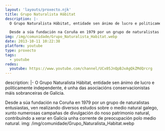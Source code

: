 ```yaml
---
layout: 'layouts/proxecto.njk'
title: Grupo Naturalista Hábitat
description: |-
  O Grupo Naturalista Hábitat, entidade sen ánimo de lucro e politicamente independente, é unha das asociacións conservacionistas máis sobranceiras de Galicia.

  Desde a súa fundación na Coruña en 1979 por un grupo de naturalistas entusiastas, ven realizando diversos estudos sobre o medio natural galego, xunto numerosas campañas de divulgación do noso patrimonio natural, contribuíndo a xerar en Galicia unha corrente de preocupación polo medio natural.
img: /img/comunidade/Grupo_Naturalista_Habitat.webp
date: 2013-10-11 10:22:38
platform: youtube
type: proxecto
tags:
  - youtube
redes:
  youtube: https://www.youtube.com/channel/UCx05JnQpBJxAgQkZMdQrcrg
---
```

description: |-
  O Grupo Naturalista Hábitat, entidade sen ánimo de lucro e politicamente independente, é unha das asociacións conservacionistas máis sobranceiras de Galicia.

  Desde a súa fundación na Coruña en 1979 por un grupo de naturalistas entusiastas, ven realizando diversos estudos sobre o medio natural galego, xunto numerosas campañas de divulgación do noso patrimonio natural, contribuíndo a xerar en Galicia unha corrente de preocupación polo medio natural.
img: /img/comunidade/Grupo_Naturalista_Habitat.webp
